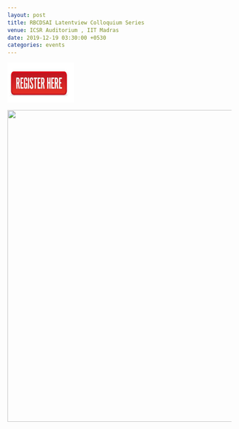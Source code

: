 ```yaml
---
layout: post
title: RBCDSAI Latentview Colloquium Series
venue: ICSR Auditorium , IIT Madras
date: 2019-12-19 03:30:00 +0530
categories: events
---
```


<a href="https://docs.google.com/forms/d/e/1FAIpQLSfLTbuw2_eKw08UJmyTAmHz7Dwa-AalphU7rmDSU0DwBxtpPg/viewform?vc=0&c=0&w=1"><img src="/images/click-here.png" style="width:150px;height:90px;"></a>

<a href="/images/Suresh.pdf"><img src="/images/laten-view-01.png" style="width:1000px;height:700px;"></a>







      
